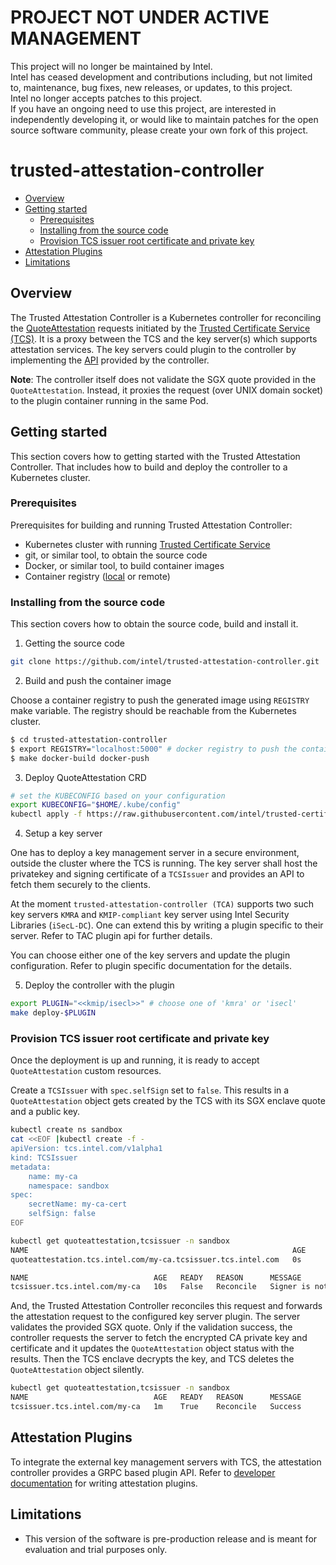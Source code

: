 # PROJECT NOT UNDER ACTIVE MANAGEMENT
This project will no longer be maintained by Intel.  
Intel has ceased development and contributions including, but not limited to, maintenance, bug fixes, new releases, or updates, to this project.  
Intel no longer accepts patches to this project.  
If you have an ongoing need to use this project, are interested in independently developing it, or would like to maintain patches for the open source software community, please create your own fork of this project.  


# trusted-attestation-controller
<!-- Table of contents is auto generated using 
[Auto Markdown TOC](https://marketplace.visualstudio.com/items?itemName=huntertran.auto-markdown-toc) extension -->
<!-- TOC depthfrom:2 depthto:3 -->

- [Overview](#overview)
- [Getting started](#getting-started)
    - [Prerequisites](#prerequisites)
    - [Installing from the source code](#installing-from-the-source-code)
    - [Provision TCS issuer root certificate and private key](#provision-tcs-issuer-root-certificate-and-private-key)
- [Attestation Plugins](#attestation-plugins)
- [Limitations](#limitations)

<!-- /TOC -->

## Overview

The Trusted Attestation Controller is a Kubernetes controller for reconciling the [QuoteAttestation](https://github.com/intel/trusted-certificate-issuer/blob/main/api/v1alpha1/quoteattestation_types.go) requests initiated by the [Trusted Certificate Service (TCS)](https://github.com/intel/trusted-certificate-issuer). It is a proxy between the TCS and the key server(s) which supports attestation services. The key servers could plugin to the controller by implementing the [API](docs/Developer.md#overview) provided by the controller.

**Note**: The controller itself does not validate the SGX quote provided in the `QuoteAttestation`. Instead, it proxies the request (over UNIX domain socket) to the plugin container running in the same Pod.

## Getting started

This section covers how to getting started with the Trusted Attestation Controller. That includes how to build and deploy the controller to a Kubernetes cluster.

### Prerequisites

Prerequisites for building and running Trusted Attestation Controller:

- Kubernetes cluster with running [Trusted Certificate Service](https://github.com/intel/trusted-certificate-issuer)
- git, or similar tool, to obtain the source code
- Docker, or similar tool, to build container images
- Container registry ([local](https://docs.docker.com/registry/deploying/) or remote)

### Installing from the source code

This section covers how to obtain the source code, build and install it.

1. Getting the source code

```sh
git clone https://github.com/intel/trusted-attestation-controller.git
```
2. Build and push the container image

Choose a container registry to push the generated image using `REGISTRY` make variable.
The registry should be reachable from the Kubernetes cluster.

```sh
$ cd trusted-attestation-controller
$ export REGISTRY="localhost:5000" # docker registry to push the container image
$ make docker-build docker-push
```

3. Deploy QuoteAttestation CRD

```sh
# set the KUBECONFIG based on your configuration
export KUBECONFIG="$HOME/.kube/config"
kubectl apply -f https://raw.githubusercontent.com/intel/trusted-certificate-issuer/main/deployment/crds/quoteattestations.tcs.intel.com.yaml
```

4. Setup a key server

One has to deploy a key management server in a secure environment, outside the
cluster where the TCS is running. The key server shall host the privatekey
and signing certificate of a `TCSIssuer` and provides an API to fetch them
securely to the clients.

At the moment `trusted-attestation-controller (TCA)` supports two such key servers
`KMRA` and `KMIP-compliant` key server using Intel Security Libraries (`iSecL-DC`).
One can extend this by writing a plugin specific to their server. Refer to TAC
plugin api for further details.

You can choose either one of the key servers and update the plugin configuration.
Refer to plugin specific documentation for the details.

5. Deploy the controller with the plugin

```sh
export PLUGIN="<<kmip/isecl>>" # choose one of 'kmra' or 'isecl'
make deploy-$PLUGIN
```

### Provision TCS issuer root certificate and private key

Once the deployment is up and running, it is ready to accept `QuoteAttestation` custom resources.

Create a `TCSIssuer` with `spec.selfSign` set to `false`. This results in a `QuoteAttestation` object
gets created by the TCS with its SGX enclave quote and a public key. 

```sh
kubectl create ns sandbox
cat <<EOF |kubectl create -f -
apiVersion: tcs.intel.com/v1alpha1
kind: TCSIssuer
metadata:
    name: my-ca
    namespace: sandbox
spec:
    secretName: my-ca-cert
    selfSign: false
EOF

kubectl get quoteattestation,tcsissuer -n sandbox
NAME                                                           AGE
quoteattestation.tcs.intel.com/my-ca.tcsissuer.tcs.intel.com   0s

NAME                            AGE   READY   REASON      MESSAGE
tcsissuer.tcs.intel.com/my-ca   10s   False   Reconcile   Signer is not ready
```

And, the Trusted Attestation Controller reconciles this request and forwards the
attestation request to the configured key server plugin. The server validates
the provided SGX quote. Only if the validation success, the controller requests
the server to fetch the encrypted CA private key and certificate and it updates
the `QuoteAttestation` object status with the results. Then the TCS enclave
decrypts the key, and TCS deletes the `QuoteAttestation` object silently.

```sh
kubectl get quoteattestation,tcsissuer -n sandbox
NAME                            AGE   READY   REASON      MESSAGE
tcsissuer.tcs.intel.com/my-ca   1m    True    Reconcile   Success
```

## Attestation Plugins 

To integrate the external key management servers with TCS, the attestation controller provides
a GRPC based plugin API. Refer to [developer documentation](docs/Developer.md#overview) for writing
attestation plugins.

## Limitations

- This version of the software is pre-production release and is meant for evaluation and trial purposes only.
